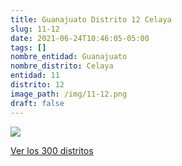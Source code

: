 ```yaml
---
title: Guanajuato Distrito 12 Celaya
slug: 11-12
date: 2021-06-24T10:46:05-05:00
tags: []
nombre_entidad: Guanajuato
nombre_distrito: Celaya
entidad: 11
distrito: 12
image_path: /img/11-12.png
draft: false
---
```


![](/img/11-12.png)

[Ver los 300 distritos](/docs/elecciones-2021)
